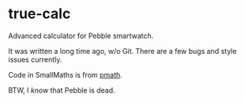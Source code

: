 # true-calc

Advanced calculator for Pebble smartwatch.

It was written a long time ago, w/o Git. There are a few bugs and style issues currently.

Code in SmallMaths is from [pmath](https://github.com/editdb/Pebble-Math).

BTW, I *know* that Pebble is dead.
